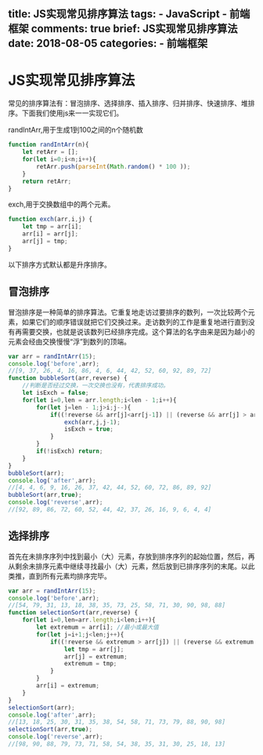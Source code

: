 title: JS实现常见排序算法
tags:
    - JavaScript
    - 前端框架
comments: true
brief: JS实现常见排序算法
date: 2018-08-05
categories:
    - 前端框架
---
# JS实现常见排序算法
常见的排序算法有：冒泡排序、选择排序、插入排序、归并排序、快速排序、堆排序。下面我们使用js来一一实现它们。

<!-- more -->

randIntArr,用于生成1到100之间的n个随机数
```js
function randIntArr(n){
    let retArr = [];
    for(let i=0;i<n;i++){
        retArr.push(parseInt(Math.random() * 100 ));
    }
    return retArr;
}
```

exch,用于交换数组中的两个元素。
```js
function exch(arr,i,j) {
    let tmp = arr[i];
    arr[i] = arr[j];
    arr[j] = tmp;
}
```

以下排序方式默认都是升序排序。

## 冒泡排序
冒泡排序是一种简单的排序算法。它重复地走访过要排序的数列，一次比较两个元素，如果它们的顺序错误就把它们交换过来。走访数列的工作是重复地进行直到没有再需要交换，也就是说该数列已经排序完成。这个算法的名字由来是因为越小的元素会经由交换慢慢“浮”到数列的顶端。

```js
var arr = randIntArr(15);
console.log('before',arr);
//[9, 37, 26, 4, 16, 86, 4, 6, 44, 42, 52, 60, 92, 89, 72]
function bubbleSort(arr,reverse) {
    //判断是否经过交换，一次交换也没有，代表排序成功。
    let isExch = false; 
    for(let i=0,len = arr.length;i<len - 1;i++){
        for(let j=len - 1;j>i;j--){
            if((!reverse && arr[j]<arr[j-1]) || (reverse && arr[j] > arr[j-1])){
                exch(arr,j,j-1);
                isExch = true;
            }
        }
        if(!isExch) return;
    }
}
bubbleSort(arr);
console.log('after',arr);
//[4, 4, 6, 9, 16, 26, 37, 42, 44, 52, 60, 72, 86, 89, 92]
bubbleSort(arr,true);
console.log('reverse',arr);
//[92, 89, 86, 72, 60, 52, 44, 42, 37, 26, 16, 9, 6, 4, 4]
```

## 选择排序
首先在未排序序列中找到最小（大）元素，存放到排序序列的起始位置，然后，再从剩余未排序元素中继续寻找最小（大）元素，然后放到已排序序列的末尾。以此类推，直到所有元素均排序完毕。

```js
var arr = randIntArr(15);
console.log('before',arr);
//[54, 79, 31, 13, 18, 38, 35, 73, 25, 58, 71, 30, 90, 98, 88]
function selectionSort(arr,reverse) {
    for(let i=0,len=arr.length;i<len;i++){
        let extremum = arr[i]; //最小或最大值
        for(let j=i+1;j<len;j++){
            if((!reverse && extremum > arr[j]) || (reverse && extremum < arr[j])){
                let tmp = arr[j];
                arr[j] = extremum;
                extremum = tmp;
            }
        }
        arr[i] = extremum;
    }
}
selectionSort(arr);
console.log('after',arr);
//[13, 18, 25, 30, 31, 35, 38, 54, 58, 71, 73, 79, 88, 90, 98]
selectionSort(arr,true);
console.log('reverse',arr);
//[98, 90, 88, 79, 73, 71, 58, 54, 38, 35, 31, 30, 25, 18, 13]
```

